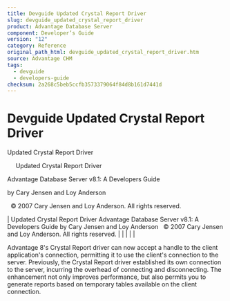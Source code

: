 ```yaml
---
title: Devguide Updated Crystal Report Driver
slug: devguide_updated_crystal_report_driver
product: Advantage Database Server
component: Developer’s Guide
version: "12"
category: Reference
original_path_html: devguide_updated_crystal_report_driver.htm
source: Advantage CHM
tags:
  - devguide
  - developers-guide
checksum: 2a268c5beb5ccfb3573379064f84d8b161d7441d
---
```


# Devguide Updated Crystal Report Driver

Updated Crystal Report Driver

     Updated Crystal Report Driver

Advantage Database Server v8.1: A Developers Guide

by Cary Jensen and Loy Anderson

  © 2007 Cary Jensen and Loy Anderson. All rights reserved.

| Updated Crystal Report Driver  Advantage Database Server v8.1: A Developers Guide  by Cary Jensen and Loy Anderson    © 2007 Cary Jensen and Loy Anderson. All rights reserved. |  |  |  |  |

Advantage 8's Crystal Report driver can now accept a handle to the client application's connection, permitting it to use the client's connection to the server. Previously, the Crystal Report driver established its own connection to the server, incurring the overhead of connecting and disconnecting. The enhancement not only improves performance, but also permits you to generate reports based on temporary tables available on the client connection.
